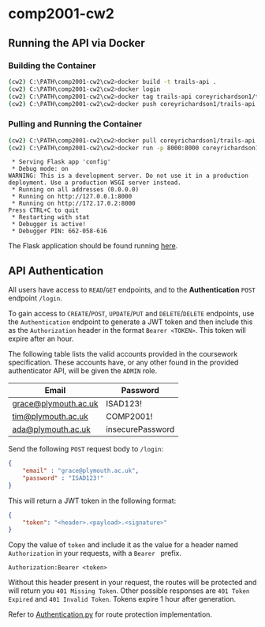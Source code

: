 # comp2001-cw2

## Running the API via Docker

### Building the Container

```bash
(cw2) C:\PATH\comp2001-cw2\cw2>docker build -t trails-api .
(cw2) C:\PATH\comp2001-cw2\cw2>docker login
(cw2) C:\PATH\comp2001-cw2\cw2>docker tag trails-api coreyrichardson1/trails-api
(cw2) C:\PATH\comp2001-cw2\cw2>docker push coreyrichardson1/trails-api
```

### Pulling and Running the Container

```bash
(cw2) C:\PATH\comp2001-cw2\cw2>docker pull coreyrichardson1/trails-api
(cw2) C:\PATH\comp2001-cw2\cw2>docker run -p 8000:8000 coreyrichardson1/trails-api
```
```
 * Serving Flask app 'config'
 * Debug mode: on
WARNING: This is a development server. Do not use it in a production deployment. Use a production WSGI server instead.
 * Running on all addresses (0.0.0.0)
 * Running on http://127.0.0.1:8000
 * Running on http://172.17.0.2:8000
Press CTRL+C to quit
 * Restarting with stat
 * Debugger is active!
 * Debugger PIN: 662-058-616
```

The Flask application should be found running [here](http://127.0.0.1:8000).

## API Authentication

All users have access to `READ`/`GET` endpoints, and to the **Authentication** `POST` endpoint `/login`.

To gain access to `CREATE`/`POST`, `UPDATE`/`PUT` and `DELETE`/`DELETE` endpoints, use the `Authentication` endpoint to generate a JWT token and then include this as the `Authorization` header in the format `Bearer <TOKEN>`. This token will expire after an hour.

The following table lists the valid accounts provided in the coursework specification. These accounts have, or any other found in the provided authenticator API, will be given the `ADMIN` role. 

Email                | Password
---                  | ---
grace@plymouth.ac.uk | ISAD123!
tim@plymouth.ac.uk   | COMP2001!
ada@plymouth.ac.uk   | insecurePassword

Send the following `POST` request body to `/login`:

```json
{
    "email" : "grace@plymouth.ac.uk",
    "password" : "ISAD123!"
}
```

This will return a JWT token in the following format:

```json
{
    "token": "<header>.<payload>.<signature>"
}
```

Copy the value of `token` and include it as the value for a header named `Authorization` in your requests, with a `Bearer ` prefix.

```
Authorization:Bearer <token>
```

Without this header present in your request, the routes will be protected and will return you `401 Missing Token`. Other possible responses are `401 Token Expired` and `401 Invalid Token`. Tokens expire 1 hour after generation.

Refer to [Authentication.py](cw2\Project\Authentication.py) for route protection implementation.